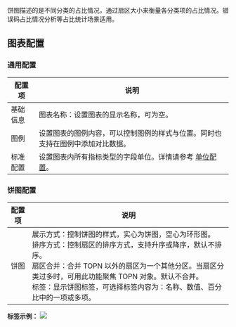 饼图描述的是不同分类的占比情况，通过扇区大小来衡量各分类项的占比情况。错误码占比情况分析等占比统计场景适用。

## 图表配置

### 通用配置



| 配置项   | 说明                                                         |
| -------- | ------------------------------------------------------------ |
| 基础信息 | 图表名称：设置图表的显示名称，可为空。                                 |
| 图例     | 设置图表的图例内容，可以控制图例的样式与位置。同时也支持在图例中添加对比数据。 |
| 标准配置 | 设置图表内所有指标类型的字段单位。详情请参考 [单位配置](https://intl.cloud.tencent.com/document/product/614/47788)。     |


### 饼图配置



| 配置项 | 说明                                                         |
| ------ | ------------------------------------------------------------ |
| 饼图   | 展示方式：控制饼图的样式，实心为饼图，空心为环形图。<br />排序方式：控制扇区的排序方式，支持升序或降序，默认不排序。<br />扇区合并：合并 TOPN 以外的扇区为一个其他分区。当扇区分类过多时，可用此功能聚焦 TOPN 对象。默认不合并。<br />标签：显示饼图标签，可选择标签内容为：名称、数值、百分比中的一项或多项。 |

**标签示例：**
![](https://qcloudimg.tencent-cloud.cn/raw/afa20ede15058bb180dfc771aa2189dc.png)





